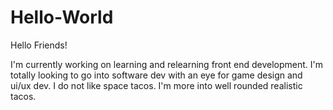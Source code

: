 # Hello-World

Hello Friends!

I'm currently working on learning and relearning front end development. I'm totally looking to go into software dev with an eye for game design and ui/ux dev. I do not like space tacos. I'm more into well rounded realistic tacos.
